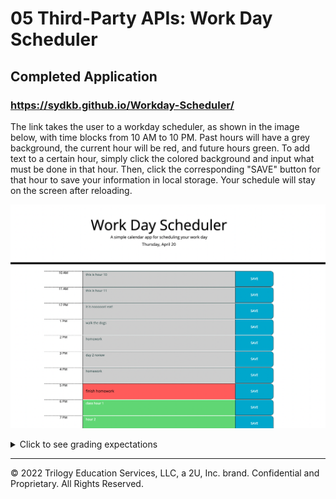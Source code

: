 # 05 Third-Party APIs: Work Day Scheduler

## Completed Application
### https://sydkb.github.io/Workday-Scheduler/

The link takes the user to a workday scheduler, as shown in the image below, with time blocks from 10 AM to 10 PM. Past hours will have a grey background, the current hour will be red, and future hours green. To add text to a certain hour, simply click the colored background and input what must be done in that hour. Then, click the corresponding "SAVE" button for that hour to save your information in local storage. Your schedule will stay on the screen after reloading. 

![deployed application example](assets/deployed-site.jpg)

<details>
  <summary>Click to see grading expectations</summary>

  ## Your Task
  Create a simple calendar application that allows a user to save events for each hour of the day by modifying starter code. This app will run in the browser and feature dynamically updated HTML and CSS powered by jQuery.

  You'll need to use the [Moment.js](https://momentjs.com/) library to work with date and time. Be sure to read the documentation carefully and concentrate on using Moment.js in the browser.

  ## User Story
  ```md
  AS AN employee with a busy schedule
  I WANT to add important events to a daily planner
  SO THAT I can manage my time effectively
  ```

  ## Acceptance Criteria
  ```md
  GIVEN I am using a daily planner to create a schedule
  WHEN I open the planner
  THEN the current day is displayed at the top of the calendar
  WHEN I scroll down
  THEN I am presented with timeblocks for standard business hours
  WHEN I view the timeblocks for that day
  THEN each timeblock is color coded to indicate whether it is in the past, present, or future
  WHEN I click into a timeblock
  THEN I can enter an event
  WHEN I click the save button for that timeblock
  THEN the text for that event is saved in local storage
  WHEN I refresh the page
  THEN the saved events persist
  ```

  The following animation demonstrates the application's expected  functionality:

  ![A user clicks on slots on the color-coded calendar and edits the events.](assets/05-third-party-apis-homework-demo.gif)
    
  ## Grading Requirements

  > **Note**: If a Challenge assignment submission is marked as “0”, it is considered incomplete and will not count towards your graduation requirements. Examples of incomplete submissions include the following:
  >
  > * A repository that has no code
  >
  > * A repository that includes a unique name but nothing else
  >
  > * A repository that includes only a README file but nothing else
  >
  > * A repository that only includes starter code

  This Challenge is graded based on the following criteria: 

  ### Technical Acceptance Criteria: 40%

  * Satisfies all of the above acceptance criteria plus the following:

    * Uses a date utility library to work with date and time

  ### Deployment: 32%

  * Application deployed at live URL

  * Application loads with no errors

  * Application GitHub URL submitted

  * GitHub repo contains application code

  ### Application Quality: 15%

  * Application user experience is intuitive and easy to navigate

  * Application user interface style is clean and polished

  * Application resembles the mock-up functionality provided in the Challenge instructions

  ### Repository Quality: 13%

  * Repository has a unique name

  * Repository follows best practices for file structure and naming conventions

  * Repository follows best practices for class/id naming conventions, indentation, quality comments, etc.

  * Repository contains multiple descriptive commit messages

  * Repository contains quality README file with description, screenshot, and link to deployed application

  ## Review

  You are required to submit the following for review:

  * The URL of the deployed application

  * The URL of the GitHub repository, with a unique name and a README describing the project
  
</details>

- - -
© 2022 Trilogy Education Services, LLC, a 2U, Inc. brand. Confidential and Proprietary. All Rights Reserved.
